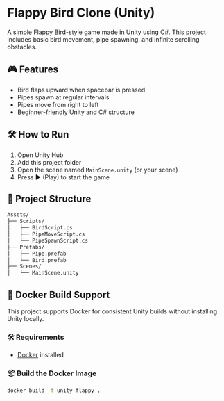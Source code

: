 # Flappy Bird Clone (Unity)

A simple Flappy Bird-style game made in Unity using C#. This project includes basic bird movement, pipe spawning, and infinite scrolling obstacles.

## 🎮 Features

- Bird flaps upward when spacebar is pressed
- Pipes spawn at regular intervals
- Pipes move from right to left
- Beginner-friendly Unity and C# structure

## 🛠️ How to Run

1. Open Unity Hub
2. Add this project folder
3. Open the scene named `MainScene.unity` (or your scene)
4. Press ▶️ (Play) to start the game

## 📁 Project Structure

```bash
Assets/
├── Scripts/
│   ├── BirdScript.cs
│   ├── PipeMoveScript.cs
│   └── PipeSpawnScript.cs
├── Prefabs/
│   ├── Pipe.prefab
│   └── Bird.prefab
├── Scenes/
│   └── MainScene.unity
```

## 🐳 Docker Build Support

This project supports Docker for consistent Unity builds without installing Unity locally.

### 🛠 Requirements

- [Docker](https://www.docker.com/get-started) installed

### 📦 Build the Docker Image

```bash
docker build -t unity-flappy .
```

